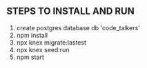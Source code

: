 ## STEPS TO INSTALL AND RUN


1. create postgres database db 'code_talkers'
2. npm install
3. npx knex  migrate:lastest
4. npx knex seed:run
5. npm start
